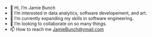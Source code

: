 - 👋 Hi, I’m Jamie Bunch
- 👀 I’m interested in data analytics, software developement, and art. 
- 🌱 I’m currently expanding my skills in software engineering.
- 💞️ I’m looking to collaborate on so many things.
- 📫 How to reach me JamieBunch@ymail.com

<!---
JBunch2310/JBunch2310 is a ✨ special ✨ repository because its `README.md` (this file) appears on your GitHub profile.
You can click the Preview link to take a look at your changes.
--->
